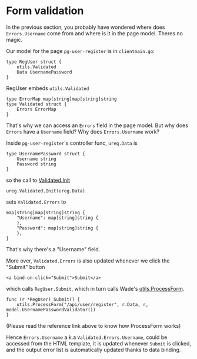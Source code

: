 # Form validation

In the previous section, you probably have wondered where does `Errors.Username` come from and where is it in the page model. Theres no magic.

Our model for the page `pg-user-register` is in `clientmain.go`:

    type RegUser struct {
    	utils.Validated
    	Data UsernamePassword
    }

RegUser embeds `utils.Validated`

    type ErrorMap map[string]map[string]string
    type Validated struct {
    	Errors ErrorMap
    }
That's why we can access an `Errors` field in the page model. But why does `Errors` have a `Username` field? Why does `Errors.Username` work?

Inside `pg-user-register`'s controller func, `ureq.Data` is

    type UsernamePassword struct {
    	Username string
    	Password string
    }
so the call to [Validated.Init](http://godoc.org/github.com/phaikawl/wade/utils#Validated.Init)

    ureg.Validated.Init(ureg.Data)
sets `Validated.Errors` to

    map[string]map[string]string {
        "Username": map[string]string {
        },
        "Password": map[string]string {
        },
    }
That's why there's a "Username" field.

More over, `Validated.Errors` is also updated whenever we click the "Submit" button

    <a bind-on-click="Submit">Submit</a>
which calls `RegUser.Submit`, which in turn calls Wade's [utils.ProcessForm](http://godoc.org/github.com/phaikawl/wade/utils#ProcessForm).

    func (r *RegUser) Submit() {
    	utils.ProcessForm("/api/user/register", r.Data, r, model.UsernamePasswordValidator())
    }
(Please read the reference link above to know how ProcessForm works)

Hence `Errors.Username` a.k.a `Validated.Errors.Username`, could be accessed from the HTML template, it is updated whenever `Submit` is clicked, and the output error list is automatically updated thanks to data binding.
